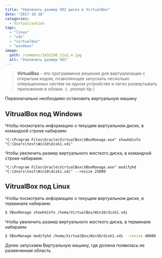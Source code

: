 ```yaml
---
title: "Увеличить размер VDI диска в VirtualBox"
date: "2017-10-18"
categories: 
  - Virtualisation
tags: 
  - "linux"
  - "vdi"
  - "virtualbox"
  - "windows"
image:
  path: /commons/1032198_11a3_4.jpg
  alt: "Увеличить размер VDI"
---
```


> **VirtualBox** - это программное решение для виртуализации с открытым кодом, позволяющее запускать несколько операционных систем на одном устройстве и легко развертывать приложения в облаке.
{: .prompt-tip }

Первоначально необходимо остановить виртуальную машину

## VitrualBox под Windows

Чтобы посмотреть информацию о текущем виртуальном диске, в командной строке набираем:

```
"C:\Program Files\Oracle\VirtualBox\VBoxManage.exe" showhdinfo "C:\Users\test\Win10\disk1.vdi"
```

Чтобы увеличить размер виртуального жесткого диска, в командной строке набираем:

```
"C:\Program Files\Oracle\VirtualBox\VBoxManage.exe" modifyhd "C:\Users\test\Win10\disk1.vdi" --resize 25000
```

## VitrualBox под Linux

Чтобы посмотреть информацию о текущем виртуальном диске, в терминале набираем:

```sh
$ VBoxManage showhdinfo /home/VirtualBox/Win10/disk1.vdi
```

Чтобы увеличить размер виртуального жесткого диска, в терминале набираем:

```sh
$ VBoxManage modifyhd /home/VirtualBox/Win10/disk1.vdi --resize 40000
```

Далее запускаем Виртуальную машину, где должна появилась не размеченная область

